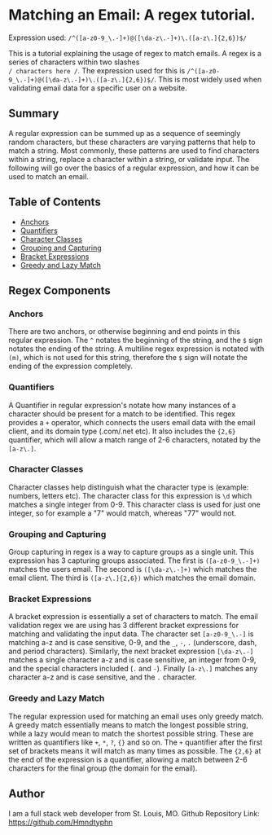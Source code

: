 # Matching an Email: A regex tutorial. 
Expression used:
` /^([a-z0-9_\.-]+)@([\da-z\.-]+)\.([a-z\.]{2,6})$/ `

This is a tutorial explaining the usage of regex to match emails. A regex is a series of characters within two slashes  
`/ characters here /`.
The expression used for this is `/^([a-z0-9_\.-]+)@([\da-z\.-]+)\.([a-z\.]{2,6})$/`.
This is most widely used when validating email data for a specific user on a website. 

## Summary
A regular expression can be summed up as a sequence of seemingly random characters, but these characters are varying patterns
that help to match a string. Most commonly, these patterns are used to find characters within a string, replace a character within a string, or validate input. The following will go over the basics of a regular expression, and how it can be used to match an email.

## Table of Contents

- [Anchors](#anchors)
- [Quantifiers](#quantifiers)
- [Character Classes](#character-classes)
- [Grouping and Capturing](#grouping-and-capturing)
- [Bracket Expressions](#bracket-expressions)
- [Greedy and Lazy Match](#greedy-and-lazy-match)

## Regex Components

### Anchors

There are two anchors, or otherwise beginning and end points in this regular expression. The `^` notates the beginning of the string,
and the `$` sign notates the ending of the string. A multiline regex expression is notated with `(m)`, which is not used for this string, therefore the `$` sign will notate the ending of the expression completely. 

### Quantifiers

A Quantifier in regular expression's notate how many instances of a character should be present for a match to be identified.
This regex provides a `+` operator, which connects the users email data with the email client, and its domain type (.com/.net etc).
It also includes the `{2,6}` quantifier, which will allow a match range of 2-6 characters, notated by the `[a-z\.]`. 

### Character Classes

Character classes help distinguish what the character type is (example: numbers, letters etc). The character class for this expression is
`\d` which matches a single integer from 0-9. This character class is used for just one integer, so for example a "7" would match, whereas "77" would not. 

### Grouping and Capturing

Group capturing in regex is a way to capture groups as a single unit. This expression has 3 capturing groups associated. The first
is `([a-z0-9_\.-]+)` matches the users email. The second is `([\da-z\.-]+)` which matches the email client. The third is `([a-z\.]{2,6})`
which matches the email domain.

### Bracket Expressions

A bracket expression is essentially a set of characters to match. The email validation regex we are using has 3 different bracket expressions for matching and validating the input data. The character set `[a-z0-9_\.-]` is matching a-z and is case sensitive, 0-9, and the `_`, `-`, `.` (underscore, dash, and period characters). Similarly, the next bracket expression `[\da-z\.-]` matches a single character a-z and is case sensitive, an integer from 0-9, and the special characters included (`.` and `-`). Finally `[a-z\.]` matches any character a-z and is case sensitive, and the `.` character. 

### Greedy and Lazy Match

The regular expression used for matching an email uses only greedy match. A greedy match essentially means to match the longest possible string, while a lazy would mean to match the shortest possible string. These are written as quantifiers like `+`, `*`, `?`, `{}` and so on. The `+` quantifier after the first set of brackets means it will match as many times as possible. The `{2,6}` at the end of the expression is a quantifier, allowing a match between 2-6 characters for the final group (the domain for the email).

## Author

I am a full stack web developer from St. Louis, MO.
Github Repository Link: https://github.com/Hmndtyphn
